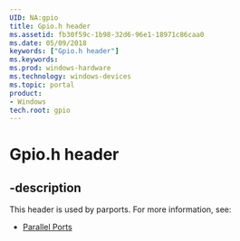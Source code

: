 ```yaml
---
UID: NA:gpio
title: Gpio.h header
ms.assetid: fb30f59c-1b98-32d6-96e1-18971c86caa0
ms.date: 05/09/2018
keywords: ["Gpio.h header"]
ms.keywords: 
ms.prod: windows-hardware
ms.technology: windows-devices
ms.topic: portal
product:
- Windows
tech.root: gpio
---
```


# Gpio.h header


## -description


This header is used by parports. For more information, see:

- [Parallel Ports](../_parports/index.md)
